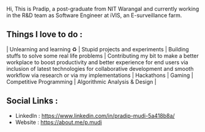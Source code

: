 Hi, This is Pradip, a post-graduate from NIT Warangal and currently working in the R&D team as Software Engineer at iVIS, an E-surveillance farm.


Things I love to do :
-----------------------------------
| Unlearning and learning ♻️
| Stupid projects and experiments
| Building stuffs to solve some real life problems
| Contributing my bit to make a better workplace to boost productivity and better experience for end users via inclusion of latest technologies for collaborative    development and smooth workflow via research or via my implementations
| Hackathons
| Gaming 
| Competitive Programming
| Algorithmic Analysis & Design |


Social Links : 
-----------------------------------
* LinkedIn : https://www.linkedin.com/in/pradip-mudi-5a418b8a/
* Website : https://about.me/p.mudi

